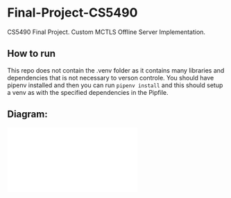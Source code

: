 # Final-Project-CS5490
CS5490 Final Project. Custom MCTLS Offline Server Implementation.


## How to run
This repo does not contain the .venv folder as it contains many libraries and dependencies that is not necessary to verson controle.
You should have pipenv installed and then you can run `pipenv install` and this should setup a venv as with the specified dependencies in the Pipfile.


## Diagram:
![diagram](Final-diagram.pdf)
